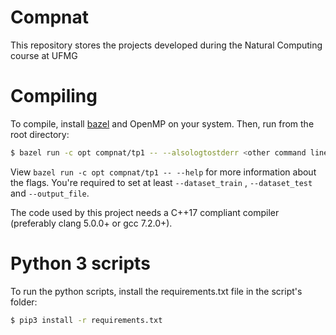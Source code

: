 # Compnat

This repository stores the projects developed during the Natural Computing
course at UFMG

# Compiling

To compile, install [bazel](https://bazel.build/) and OpenMP on your system.
Then, run from the root directory:

```bash
$ bazel run -c opt compnat/tp1 -- --alsologtostderr <other command line flags...>
```

View `bazel run -c opt compnat/tp1 -- --help` for more information about the
flags. You're required to set at least `--dataset_train` , `--dataset_test` and
`--output_file`.

The code used by this project needs a C++17 compliant compiler (preferably
clang 5.0.0+ or gcc 7.2.0+).

# Python 3 scripts
To run the python scripts, install the requirements.txt file in the script's
folder:

```bash
$ pip3 install -r requirements.txt
```
